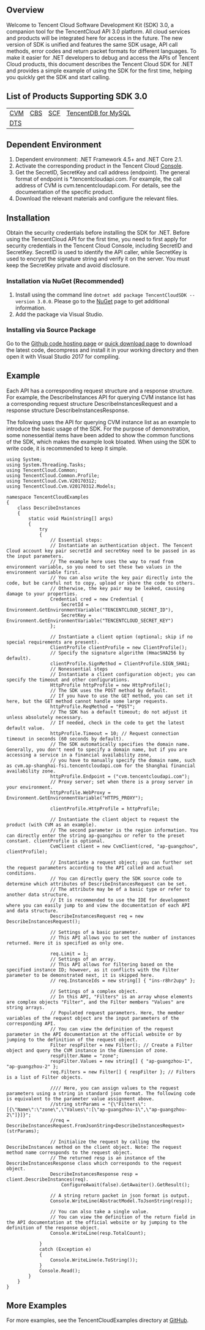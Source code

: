 ## Overview
Welcome to Tencent Cloud Software Development Kit (SDK) 3.0, a companion tool for the TencentCloud API 3.0 platform. All cloud services and products will be integrated here for access in the future. The new version of SDK is unified and features the same SDK usage, API call methods, error codes and return packet formats for different languages.
To make it easier for .NET developers to debug and access the APIs of Tencent Cloud products, this document describes the Tencent Cloud SDK for .NET and provides a simple example of using the SDK for the first time, helping you quickly get the SDK and start calling.

## List of Products Supporting SDK 3.0

<table>
  <tr>
    <td><a href="https://intl.cloud.tencent.com/document/api/213/15689">CVM</a></td>
    <td><a href="https://intl.cloud.tencent.com/document/api/362/15634">CBS</a></td>
    <td><a href="https://intl.cloud.tencent.com/document/api/583/17235">SCF</a></td>
    <td><a href="https://intl.cloud.tencent.com/document/product/236/15830 ">TencentDB for MySQL</a></td>
  </tr>
  <tr>
    <td><a href="https://intl.cloud.tencent.com/document/api/571/18122">DTS</a></td>
	<td></td>
	<td></td>
	<td></td>
  </tr>
</table>

## Dependent Environment

1. Dependent environment: .NET Framework 4.5+ and .NET Core 2.1.
2. Activate the corresponding product in the Tencent Cloud [Console](https://console.cloud.tencent.com/).
3. Get the SecretID, SecretKey and call address (endpoint). The general format of endpoint is *.tencentcloudapi.com. For example, the call address of CVM is cvm.tencentcloudapi.com. For details, see the documentation of the specific product.
4. Download the relevant materials and configure the relevant files.


## Installation

Obtain the security credentials before installing the SDK for .NET. Before using the TencentCloud API for the first time, you need to first apply for security credentials in the Tencent Cloud Console, including SecretID and SecretKey. SecretID is used to identify the API caller, while SecretKey is used to encrypt the signature string and verify it on the server. You must keep the SecretKey private and avoid disclosure.

### Installation via NuGet (Recommended)

1. Install using the command line `dotnet add package TencentCloudSDK --version 3.0.0`. Please go to the [NuGet](https://www.nuget.org/packages/TencentCloudSDK/) page to get additional information.
2. Add the package via Visual Studio.

### Installing via Source Package
Go to the [Github code hosting page](https://github.com/tencentcloud/tencentcloud-sdk-dotnet) or [quick download page](https://tencentcloud-sdk-1253896243.file.myqcloud.com/tencentcloud-sdk-dotnet/tencentcloud-sdk-dotnet.zip) to download the latest code, decompress and install it in your working directory and then open it with Visual Studio 2017 for compiling.

## Example
Each API has a corresponding request structure and a response structure. For example, the DescribeInstances API for querying CVM instance list has a corresponding request structure DescribeInstancesRequest and a response structure DescribeInstancesResponse.

The following uses the API for querying CVM instance list as an example to introduce the basic usage of the SDK. For the purpose of demonstration, some nonessential items have been added to show the common functions of the SDK, which makes the example look bloated. When using the SDK to write code, it is recommended to keep it simple.

```
using System;
using System.Threading.Tasks;
using TencentCloud.Common;
using TencentCloud.Common.Profile;
using TencentCloud.Cvm.V20170312;
using TencentCloud.Cvm.V20170312.Models;

namespace TencentCloudExamples
{
    class DescribeInstances
    {
        static void Main(string[] args)
        {
            try
            {
                // Essential steps:
                // Instantiate an authentication object. The Tencent Cloud account key pair secretId and secretKey need to be passed in as the input parameters.
                // The example here uses the way to read from environment variable, so you need to set these two values in the environment variable first.
                // You can also write the key pair directly into the code, but be careful not to copy, upload or share the code to others.
                // Otherwise, the key pair may be leaked, causing damage to your properties.
                Credential cred = new Credential {
                    SecretId = Environment.GetEnvironmentVariable("TENCENTCLOUD_SECRET_ID"),
                    SecretKey = Environment.GetEnvironmentVariable("TENCENTCLOUD_SECRET_KEY")
                };

                // Instantiate a client option (optional; skip if no special requirements are present).
                ClientProfile clientProfile = new ClientProfile();
                // Specify the signature algorithm (HmacSHA256 by default).
                clientProfile.SignMethod = ClientProfile.SIGN_SHA1;
                // Nonessential steps
                // Instantiate a client configuration object; you can specify the timeout and other configurations.
                HttpProfile httpProfile = new HttpProfile();
                // The SDK uses the POST method by default.
                // If you have to use the GET method, you can set it here, but the GET method cannot handle some large requests.
                httpProfile.ReqMethod = "POST";
                // The SDK has a default timeout; do not adjust it unless absolutely necessary.
                // If needed, check in the code to get the latest default value.
                httpProfile.Timeout = 10; // Request connection timeout in seconds (60 seconds by default).
                // The SDK automatically specifies the domain name. Generally, you don't need to specify a domain name, but if you are accessing a service in a financial availability zone,
                // you have to manually specify the domain name, such as cvm.ap-shanghai-fsi.tencentcloudapi.com for the Shanghai financial availability zone.
                httpProfile.Endpoint = ("cvm.tencentcloudapi.com");
                // Proxy server; set when there is a proxy server in your environment.
                httpProfile.WebProxy = Environment.GetEnvironmentVariable("HTTPS_PROXY");

                clientProfile.HttpProfile = httpProfile;

                // Instantiate the client object to request the product (with CVM as an example).
                // The second parameter is the region information. You can directly enter the string ap-guangzhou or refer to the preset constant. clientProfile is optional.
                CvmClient client = new CvmClient(cred, "ap-guangzhou", clientProfile);

                // Instantiate a request object; you can further set the request parameters according to the API called and actual conditions.
                // You can directly query the SDK source code to determine which attributes of DescribeInstancesRequest can be set.
                // The attribute may be of a basic type or refer to another data structure.
                // It is recommended to use the IDE for development where you can easily jump to and view the documentation of each API and data structure.
                DescribeInstancesRequest req = new DescribeInstancesRequest();

                // Settings of a basic parameter.
                // This API allows you to set the number of instances returned. Here it is specified as only one.
                
                req.Limit = 1;
                // Settings of an array.
                // This API allows for filtering based on the specified instance ID; however, as it conflicts with the Filter parameter to be demonstrated next, it is skipped here.
                // req.InstanceIds = new string[] { "ins-r8hr2upy" };

                // Settings of a complex object.
                // In this API, "Filters" is an array whose elements are complex objects "Filter", and the Filter members "Values" are string arrays.
                // Populated request parameters. Here, the member variables of the request object are the input parameters of the corresponding API.
                // You can view the definition of the request parameter in the API documentation at the official website or by jumping to the definition of the request object.
                Filter respFilter = new Filter(); // Create a Filter object and query the CVM instance in the dimension of zone.
                respFilter.Name = "zone";
                respFilter.Values = new string[] { "ap-guangzhou-1", "ap-guangzhou-2" };
                req.Filters = new Filter[] { respFilter }; // Filters is a list of Filter objects.

                //// Here, you can assign values to the request parameters using a string in standard json format. The following code is equivalent to the parameter value assignment above.
                //string strParams = "{\"Filters\":[{\"Name\":\"zone\",\"Values\":[\"ap-guangzhou-1\",\"ap-guangzhou-2\"]}]}";
                //req = DescribeInstancesRequest.FromJsonString<DescribeInstancesRequest>(strParams);

                // Initialize the request by calling the DescribeInstances method on the client object. Note: The request method name corresponds to the request object.
                // The returned resp is an instance of the DescribeInstancesResponse class which corresponds to the request object.
                DescribeInstancesResponse resp = client.DescribeInstances(req).
                    ConfigureAwait(false).GetAwaiter().GetResult();

                // A string return packet in json format is output.
                Console.WriteLine(AbstractModel.ToJsonString(resp));

                // You can also take a single value.
                // You can view the definition of the return field in the API documentation at the official website or by jumping to the definition of the response object.
                Console.WriteLine(resp.TotalCount);

            }
            catch (Exception e)
            {
                Console.WriteLine(e.ToString());
            }
            Console.Read();
        }
    }
}

```

## More Examples

For more examples, see the TencentCloudExamples directory at [GitHub](https://github.com/TencentCloud/tencentcloud-sdk-dotnet).
